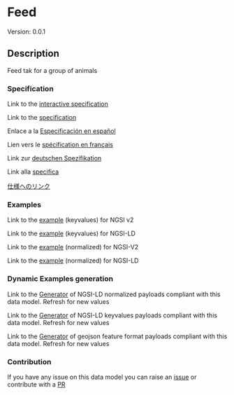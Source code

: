 # Feed
Version: 0.0.1

## Description 

Feed tak for a group of animals
### Specification

Link to the [interactive specification](https://swagger.lab.fiware.org/?url=https://smart-data-models.github.io/dataModel.Aquaculture/Feed/swagger.yaml)

Link to the [specification](https://github.com/smart-data-models/dataModel.Aquaculture/blob/master/Feed/doc/spec.md)

Enlace a la [Especificación en español](https://github.com/smart-data-models/dataModel.Aquaculture/blob/master/Feed/doc/spec_ES.md)

Lien vers le [spécification en français](https://github.com/smart-data-models/dataModel.Aquaculture/blob/master/Feed/doc/spec_FR.md)

Link zur [deutschen Spezifikation](https://github.com/smart-data-models/dataModel.Aquaculture/blob/master/Feed/doc/spec_DE.md)

Link alla [specifica](https://github.com/smart-data-models/dataModel.Aquaculture/blob/master/Feed/doc/spec_IT.md)

[仕様へのリンク](https://github.com/smart-data-models/dataModel.Aquaculture/blob/master/Feed/doc/spec_JA.md)
### Examples

Link to the [example](https://smart-data-models.github.io/dataModel.Aquaculture/Feed/examples/example.json) (keyvalues) for NGSI v2

Link to the [example](https://smart-data-models.github.io/dataModel.Aquaculture/Feed/examples/example.jsonld) (keyvalues) for NGSI-LD

Link to the [example](https://smart-data-models.github.io/dataModel.Aquaculture/Feed/examples/example-normalized.json) (normalized) for NGSI-V2

Link to the [example](https://smart-data-models.github.io/dataModel.Aquaculture/Feed/examples/example-normalized.jsonld) (normalized) for NGSI-LD
### Dynamic Examples generation

Link to the [Generator](https://smartdatamodels.org/extra/ngsi-ld_generator.php?schemaUrl=https://raw.githubusercontent.com/smart-data-models/dataModel.Aquaculture/master/Feed/schema.json&email=info@smartdatamodels.org) of NGSI-LD normalized payloads compliant with this data model. Refresh for new values

Link to the [Generator](https://smartdatamodels.org/extra/ngsi-ld_generator_keyvalues.php?schemaUrl=https://raw.githubusercontent.com/smart-data-models/dataModel.Aquaculture/master/Feed/schema.json&email=info@smartdatamodels.org) of NGSI-LD keyvalues payloads compliant with this data model. Refresh for new values

Link to the [Generator](https://smartdatamodels.org/extra/geojson_features_generator.php?schemaUrl=https://raw.githubusercontent.com/smart-data-models/dataModel.Aquaculture/master/Feed/schema.json&email=info@smartdatamodels.org) of geojson feature format payloads compliant with this data model. Refresh for new values
### Contribution

 If you have any issue on this data model you can raise an [issue](https://github.com/smart-data-models/dataModel.Aquaculture/issues)  or contribute with a [PR](https://github.com/smart-data-models/dataModel.Aquaculture/pulls)
